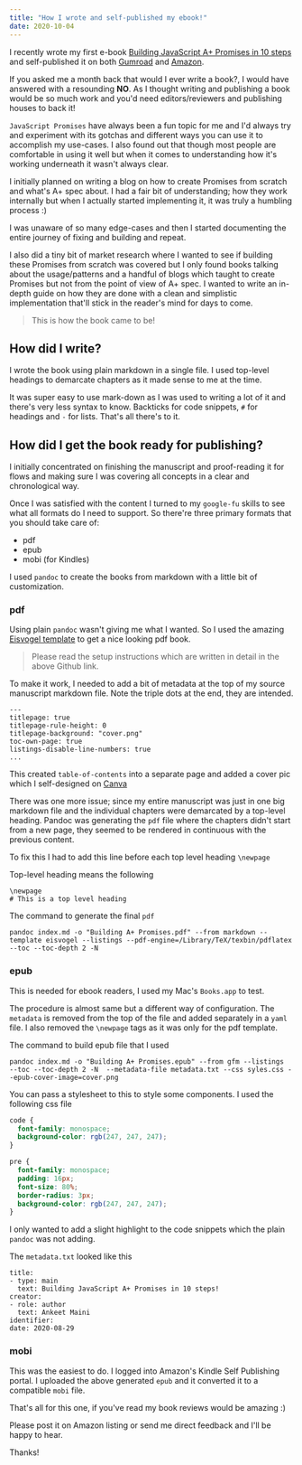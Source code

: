 ```yaml
---
title: "How I wrote and self-published my ebook!"
date: 2020-10-04
---
```


I recently wrote my first e-book [Building JavaScript A+ Promises in 10 steps](https://www.amazon.in/Building-JavaScript-Promises-steps-know-ebook/dp/B08H8TXPYG/ref=sr_1_2?dchild=1&keywords=js+promises&qid=1601798406&s=digital-text&sr=1-2) and self-published it on both [Gumroad](https://gumroad.com/l/aplus) and [Amazon](https://www.amazon.in/Building-JavaScript-Promises-steps-know-ebook/dp/B08H8TXPYG/ref=sr_1_2?dchild=1&keywords=js+promises&qid=1601798406&s=digital-text&sr=1-2).

If you asked me a month back that would I ever write a book?, I would have answered with a resounding **NO**. As I thought writing and publishing a book would be so much work and you'd need editors/reviewers and publishing houses to back it!

`JavaScript Promises` have always been a fun topic for me and I'd always try and experiment with its gotchas and different ways you can use it to accomplish my use-cases. I also found out that though most people are comfortable in using it well but when it comes to understanding how it's working underneath it wasn't always clear.

I initially planned on writing a blog on how to create Promises from scratch and what's A+ spec about. I had a fair bit of understanding; how they work internally but when I actually started implementing it, it was truly a humbling process :)

I was unaware of so many edge-cases and then I started documenting the entire journey of fixing and building and repeat.

I also did a tiny bit of market research where I wanted to see if building these Promises from scratch was covered but I only found books talking about the usage/patterns and a handful of blogs which taught to create Promises but not from the point of view of A+ spec. I wanted to write an in-depth guide on how they are done with a clean and simplistic implementation that'll stick in the reader's mind for days to come.

> This is how the book came to be!

## How did I write?

I wrote the book using plain markdown in a single file. I used top-level headings to demarcate chapters as it made sense to me at the time.

It was super easy to use mark-down as I was used to writing a lot of it and there's very less syntax to know. Backticks for code snippets, `#` for headings and `-` for lists. That's all there's to it.

## How did I get the book ready for publishing?

I initially concentrated on finishing the manuscript and proof-reading it for flows and making sure I was covering all concepts in a clear and chronological way.

Once I was satisfied with the content I turned to my `google-fu` skills to see what all formats do I need to support. So there're three primary formats that you should take care of:

- pdf
- epub
- mobi (for Kindles)

I used `pandoc` to create the books from markdown with a little bit of customization.

### pdf

Using plain `pandoc` wasn't giving me what I wanted. So I used the amazing [Eisvogel template](https://github.com/Wandmalfarbe/pandoc-latex-template) to get a nice looking pdf book.

> Please read the setup instructions which are written in detail in the above Github link.

To make it work, I needed to add a bit of metadata at the top of my source manuscript markdown file. Note the triple dots at the end, they are intended.

```
---
titlepage: true
titlepage-rule-height: 0
titlepage-background: "cover.png"
toc-own-page: true
listings-disable-line-numbers: true
...
```

This created `table-of-contents` into a separate page and added a cover pic which I self-designed on [Canva](https://www.canva.com)

There was one more issue; since my entire manuscript was just in one big markdown file and the individual chapters were demarcated by a top-level heading. Pandoc was generating the `pdf` file where the chapters didn't start from a new page, they seemed to be rendered in continuous with the previous content.

To fix this I had to add this line before each top level heading `\newpage`

Top-level heading means the following

```
\newpage
# This is a top level heading
```

The command to generate the final `pdf`

```
pandoc index.md -o "Building A+ Promises.pdf" --from markdown --template eisvogel --listings --pdf-engine=/Library/TeX/texbin/pdflatex --toc --toc-depth 2 -N
```

### epub

This is needed for ebook readers, I used my Mac's `Books.app` to test.

The procedure is almost same but a different way of configuration. The `metadata` is removed from the top of the file and added separately in a `yaml` file. I also removed the `\newpage` tags as it was only for the pdf template.

The command to build epub file that I used

```
pandoc index.md -o "Building A+ Promises.epub" --from gfm --listings  --toc --toc-depth 2 -N  --metadata-file metadata.txt --css syles.css --epub-cover-image=cover.png

```

You can pass a stylesheet to this to style some components. I used the following css file

```css
code {
  font-family: monospace;
  background-color: rgb(247, 247, 247);
}

pre {
  font-family: monospace;
  padding: 16px;
  font-size: 80%;
  border-radius: 3px;
  background-color: rgb(247, 247, 247);
}
```

I only wanted to add a slight highlight to the code snippets which the plain `pandoc` was not adding.

The `metadata.txt` looked like this

```
title:
- type: main
  text: Building JavaScript A+ Promises in 10 steps!
creator:
- role: author
  text: Ankeet Maini
identifier:
date: 2020-08-29
```

### mobi

This was the easiest to do. I logged into Amazon's Kindle Self Publishing portal. I uploaded the above generated `epub` and it converted it to a compatible `mobi` file.

That's all for this one, if you've read my book reviews would be amazing :)

Please post it on Amazon listing or send me direct feedback and I'll be happy to hear.

Thanks!
